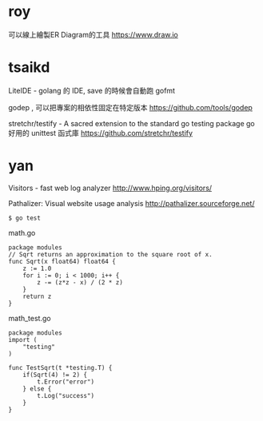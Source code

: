 


# roy

可以線上繪製ER Diagram的工具
<https://www.draw.io>  

# tsaikd

LiteIDE - golang 的 IDE, save 的時候會自動跑 gofmt

godep , 可以把專案的相依性固定在特定版本
<https://github.com/tools/godep>  

stretchr/testify - A sacred extension to the standard go testing package
go 好用的 unittest 函式庫
<https://github.com/stretchr/testify>  

# yan

Visitors - fast web log analyzer
<http://www.hping.org/visitors/>  

Pathalizer: Visual website usage analysis
<http://pathalizer.sourceforge.net/>  


    $ go test

 
math.go

    package modules                                                                                                  
    // Sqrt returns an approximation to the square root of x.
    func Sqrt(x float64) float64 {
        z := 1.0 
        for i := 0; i < 1000; i++ {
            z -= (z*z - x) / (2 * z)
        }   
        return z
    }


math_test.go

    package modules                                                                                                  
    import (
        "testing"
    )   
        
    func TestSqrt(t *testing.T) { 
        if(Sqrt(4) != 2) {
            t.Error("error")
        } else {
            t.Log("success")
        }
    }
